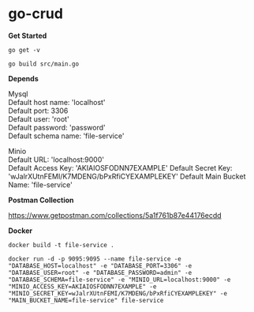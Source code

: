# go-crud

**Get Started**

`go get -v`

`go build src/main.go`

**Depends**

Mysql \
Default host name: 'localhost' \
Default port: 3306 \
Default user: 'root' \
Default password: 'password' \
Default schema name: 'file-service' 

Minio \
Default URL: 'localhost:9000' \
Default Access Key: 'AKIAIOSFODNN7EXAMPLE'
Default Secret Key: 'wJalrXUtnFEMI/K7MDENG/bPxRfiCYEXAMPLEKEY'
Default Main Bucket Name: 'file-service'

**Postman Collection**

https://www.getpostman.com/collections/5a1f761b87e44176ecdd

**Docker**

`docker build -t file-service .`

`docker run -d -p 9095:9095 --name file-service -e "DATABASE_HOST=localhost" -e "DATABASE_PORT=3306" -e "DATABASE_USER=root" -e "DATABASE_PASSWORD=admin" -e "DATABASE_SCHEMA=file-service" -e "MINIO_URL=localhost:9000" -e "MINIO_ACCESS_KEY=AKIAIOSFODNN7EXAMPLE" -e "MINIO_SECRET_KEY=wJalrXUtnFEMI/K7MDENG/bPxRfiCYEXAMPLEKEY" -e "MAIN_BUCKET_NAME=file-service" file-service`